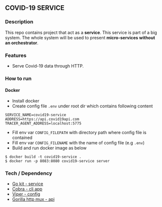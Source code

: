 ## COVID-19 SERVICE

### Description
This repo contains project that act as a **service**.
This service is part of a big system. 
The whole system will be used to present **micro-services without an orchestrator**.

### Features
- Serve Covid-19 data through HTTP.

### How to run
#### Docker
- Install docker
- Create config file `.env` under root dir which contains following content
```
SERVICE_NAME=covid19-service
ADDRESS=https://api.covid19api.com
TRACER_AGENT_ADDRESS=localhost:5775
```
- Fill env var `CONFIG_FILEPATH` with directory path where config file is contained
- Fill env var `CONFIG_FILENAME` with the name of config file (e.g `.env`)
- Build and run docker image as below
```shell script
$ docker build -t covid19-service .
$ docker run -p 8083:8080 covid19-service server
```

### Tech / Dependency
- [Go kit - service](https://github.com/go-kit/kit)
- [Cobra - cli app](https://github.com/spf13/cobra)
- [Viper - config](https://github.com/spf13/viper)
- [Gorilla http mux - api](https://github.com/gorilla/mux)
